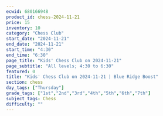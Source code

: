 ```yaml
---
ecwid: 680166948
product_id: chess-2024-11-21
price: 15
inventory: 10
category: "Chess Club"
start_date: "2024-11-21"
end_date: "2024-11-21"
start_time: "4:30"
end_time: "6:30"
page_title: "Kids' Chess Club on 2024-11-21"
page_subtitle: "All levels; 4:30 to 6:30"
featured: 0
title: "Kids' Chess Club on 2024-11-21 | Blue Ridge Boost"
section: chess
day_tags: ["Thursday"]
grade_tags: ["1st","2nd","3rd","4th","5th","6th","7th"]
subject_tags: Chess
difficulty: ""
---
```


